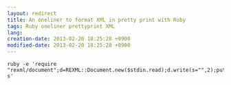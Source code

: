 ```yaml
---
layout: redirect
title: An oneliner to format XML in pretty print with Ruby
tags: Ruby oneliner prettyprint XML
lang: 
creation-date: 2013-02-20 18:25:28 +0900
modified-date: 2013-02-20 18:25:28 +0900
---
```


    ruby -e 'require "rexml/document";d=REXML::Document.new($stdin.read);d.write(s="",2);puts s'
